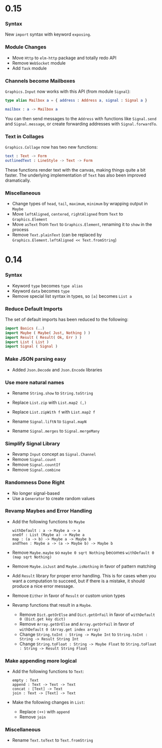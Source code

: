 # 0.15

### Syntax

New `import` syntax with keyword `exposing`.

### Module Changes

  * Move `Http` to `elm-http` package and totally redo API
  * Remove `WebSocket` module
  * Add `Task` module

### Channels become Mailboxes

`Graphics.Input` now works with this API (from module `Signal`):

```elm
type alias Mailbox a = { address : Address a, signal : Signal a }

mailbox : a -> Mailbox a
```

You can then send messages to the `Address` with functions like `Signal.send`
and `Signal.message`, or create forwarding addresses with `Signal.forwardTo`.

### Text in Collages

`Graphics.Collage` now has two new functions:

```elm
text : Text -> Form
outlinedText : LineStyle -> Text -> Form
```

These functions render text with the canvas, making things quite a bit faster.
The underlying implementation of `Text` has also been improved dramatically.

### Miscellaneous

  * Change types of `head`, `tail`, `maximum`, `minimum` by wrapping output in `Maybe`
  * Move `leftAligned`, `centered`, `rightAligned` from `Text` to `Graphics.Element`
  * Move `asText` from `Text` to `Graphics.Element`, renaming it to `show` in the process
  * Remove `Text.plainText` (can be replaced by `Graphics.Element.leftAligned << Text.fromString`)


# 0.14

### Syntax

  * Keyword `type` becomes `type alias`
  * Keyword `data` becomes `type`
  * Remove special list syntax in types, so `[a]` becomes `List a`


### Reduce Default Imports

The set of default imports has been reduced to the following:

```haskell
import Basics (..)
import Maybe ( Maybe( Just, Nothing ) )
import Result ( Result( Ok, Err ) )
import List ( List )
import Signal ( Signal )
```

### Make JSON parsing easy

  * Added `Json.Decode` and `Json.Encode` libraries


### Use more natural names

  * Rename `String.show` to `String.toString`

  * Replace `List.zip` with `List.map2 (,)`
  * Replace `List.zipWith f` with `List.map2 f`

  * Rename `Signal.liftN` to `Signal.mapN`
  * Rename `Signal.merges` to `Signal.mergeMany`


### Simplify Signal Library

  * Revamp `Input` concept as `Signal.Channel`
  * Remove `Signal.count`
  * Remove `Signal.countIf`
  * Remove `Signal.combine`


### Randomness Done Right

  * No longer signal-based
  * Use a `Generator` to create random values



### Revamp Maybes and Error Handling

  * Add the following functions to `Maybe`

        withDefault : a -> Maybe a -> a
        oneOf : List (Maybe a) -> Maybe a
        map : (a -> b) -> Maybe a -> Maybe b
        andThen : Maybe a -> (a -> Maybe b) -> Maybe b

  * Remove `Maybe.maybe` so `maybe 0 sqrt Nothing` becomes `withDefault 0 (map sqrt Nothing)`

  * Remove `Maybe.isJust` and `Maybe.isNothing` in favor of pattern matching

  * Add `Result` library for proper error handling. This is for cases when
    you want a computation to succeed, but if there is a mistake, it should
    produce a nice error message.

  * Remove `Either` in favor of `Result` or custom union types

  * Revamp functions that result in a `Maybe`.

      - Remove `Dict.getOrElse` and `Dict.getOrFail` in favor of `withDefault 0 (Dict.get key dict)`
      - Remove `Array.getOrElse` and `Array.getOrFail` in favor of `withDefault 0 (Array.get index array)`
      - Change `String.toInt : String -> Maybe Int` to `String.toInt : String -> Result String Int`
      - Change `String.toFloat : String -> Maybe Float` to `String.toFloat : String -> Result String Float`


### Make appending more logical

  * Add the following functions to `Text`:
      
        empty : Text
        append : Text -> Text -> Text
        concat : [Text] -> Text
        join : Text -> [Text] -> Text

  * Make the following changes in `List`:
      - Replace `(++)` with `append`
      - Remove `join`

### Miscellaneous

  * Rename `Text.toText` to `Text.fromString`
